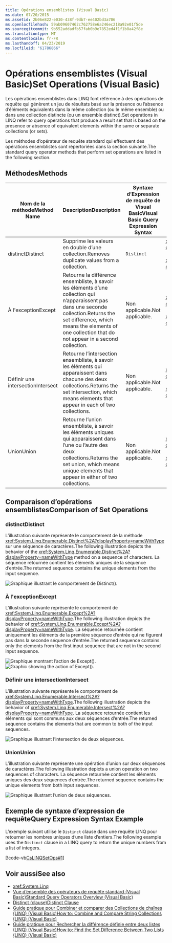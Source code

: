 ```yaml
---
title: Opérations ensemblistes (Visual Basic)
ms.date: 07/20/2015
ms.assetid: 2b06e822-e030-438f-9db7-ee402bd3a706
ms.openlocfilehash: 59ab09607462c762758e6a246ec218a92e01f5de
ms.sourcegitcommit: 9b552addadfb57fab0b9e7852ed4f1f1b8a42f8e
ms.translationtype: MT
ms.contentlocale: fr-FR
ms.lasthandoff: 04/23/2019
ms.locfileid: "61786866"
---
```

# <a name="set-operations-visual-basic"></a><span data-ttu-id="ff9e2-102">Opérations ensemblistes (Visual Basic)</span><span class="sxs-lookup"><span data-stu-id="ff9e2-102">Set Operations (Visual Basic)</span></span>
<span data-ttu-id="ff9e2-103">Les opérations ensemblistes dans LINQ font référence à des opérations de requête qui génèrent un jeu de résultats basé sur la présence ou l’absence d’éléments équivalents dans la même collection (ou le même ensemble) ou dans une collection distincte (ou un ensemble distinct).</span><span class="sxs-lookup"><span data-stu-id="ff9e2-103">Set operations in LINQ refer to query operations that produce a result set that is based on the presence or absence of equivalent elements within the same or separate collections (or sets).</span></span>  
  
 <span data-ttu-id="ff9e2-104">Les méthodes d’opérateur de requête standard qui effectuent des opérations ensemblistes sont répertoriées dans la section suivante.</span><span class="sxs-lookup"><span data-stu-id="ff9e2-104">The standard query operator methods that perform set operations are listed in the following section.</span></span>  
  
## <a name="methods"></a><span data-ttu-id="ff9e2-105">Méthodes</span><span class="sxs-lookup"><span data-stu-id="ff9e2-105">Methods</span></span>  
  
|<span data-ttu-id="ff9e2-106">Nom de la méthode</span><span class="sxs-lookup"><span data-stu-id="ff9e2-106">Method Name</span></span>|<span data-ttu-id="ff9e2-107">Description</span><span class="sxs-lookup"><span data-stu-id="ff9e2-107">Description</span></span>|<span data-ttu-id="ff9e2-108">Syntaxe d’Expression de requête de Visual Basic</span><span class="sxs-lookup"><span data-stu-id="ff9e2-108">Visual Basic Query Expression Syntax</span></span>|<span data-ttu-id="ff9e2-109">Informations complémentaires</span><span class="sxs-lookup"><span data-stu-id="ff9e2-109">More Information</span></span>|  
|-----------------|-----------------|------------------------------------------|----------------------|  
|<span data-ttu-id="ff9e2-110">distinct</span><span class="sxs-lookup"><span data-stu-id="ff9e2-110">Distinct</span></span>|<span data-ttu-id="ff9e2-111">Supprime les valeurs en double d’une collection.</span><span class="sxs-lookup"><span data-stu-id="ff9e2-111">Removes duplicate values from a collection.</span></span>|`Distinct`|<xref:System.Linq.Enumerable.Distinct%2A?displayProperty=nameWithType><br /><br /> <xref:System.Linq.Queryable.Distinct%2A?displayProperty=nameWithType>|  
|<span data-ttu-id="ff9e2-112">À l'exception</span><span class="sxs-lookup"><span data-stu-id="ff9e2-112">Except</span></span>|<span data-ttu-id="ff9e2-113">Retourne la différence ensembliste, à savoir les éléments d’une collection qui n’apparaissent pas dans une seconde collection.</span><span class="sxs-lookup"><span data-stu-id="ff9e2-113">Returns the set difference, which means the elements of one collection that do not appear in a second collection.</span></span>|<span data-ttu-id="ff9e2-114">Non applicable.</span><span class="sxs-lookup"><span data-stu-id="ff9e2-114">Not applicable.</span></span>|<xref:System.Linq.Enumerable.Except%2A?displayProperty=nameWithType><br /><br /> <xref:System.Linq.Queryable.Except%2A?displayProperty=nameWithType>|  
|<span data-ttu-id="ff9e2-115">Définir une intersection</span><span class="sxs-lookup"><span data-stu-id="ff9e2-115">Intersect</span></span>|<span data-ttu-id="ff9e2-116">Retourne l’intersection ensembliste, à savoir les éléments qui apparaissent dans chacune des deux collections.</span><span class="sxs-lookup"><span data-stu-id="ff9e2-116">Returns the set intersection, which means elements that appear in each of two collections.</span></span>|<span data-ttu-id="ff9e2-117">Non applicable.</span><span class="sxs-lookup"><span data-stu-id="ff9e2-117">Not applicable.</span></span>|<xref:System.Linq.Enumerable.Intersect%2A?displayProperty=nameWithType><br /><br /> <xref:System.Linq.Queryable.Intersect%2A?displayProperty=nameWithType>|  
|<span data-ttu-id="ff9e2-118">Union</span><span class="sxs-lookup"><span data-stu-id="ff9e2-118">Union</span></span>|<span data-ttu-id="ff9e2-119">Retourne l’union ensembliste, à savoir les éléments uniques qui apparaissent dans l’une ou l’autre des deux collections.</span><span class="sxs-lookup"><span data-stu-id="ff9e2-119">Returns the set union, which means unique elements that appear in either of two collections.</span></span>|<span data-ttu-id="ff9e2-120">Non applicable.</span><span class="sxs-lookup"><span data-stu-id="ff9e2-120">Not applicable.</span></span>|<xref:System.Linq.Enumerable.Union%2A?displayProperty=nameWithType><br /><br /> <xref:System.Linq.Queryable.Union%2A?displayProperty=nameWithType>|  
  
## <a name="comparison-of-set-operations"></a><span data-ttu-id="ff9e2-121">Comparaison d’opérations ensemblistes</span><span class="sxs-lookup"><span data-stu-id="ff9e2-121">Comparison of Set Operations</span></span>  
  
### <a name="distinct"></a><span data-ttu-id="ff9e2-122">distinct</span><span class="sxs-lookup"><span data-stu-id="ff9e2-122">Distinct</span></span>  
 <span data-ttu-id="ff9e2-123">L’illustration suivante représente le comportement de la méthode <xref:System.Linq.Enumerable.Distinct%2A?displayProperty=nameWithType> sur une séquence de caractères.</span><span class="sxs-lookup"><span data-stu-id="ff9e2-123">The following illustration depicts the behavior of the <xref:System.Linq.Enumerable.Distinct%2A?displayProperty=nameWithType> method on a sequence of characters.</span></span> <span data-ttu-id="ff9e2-124">La séquence retournée contient les éléments uniques de la séquence d’entrée.</span><span class="sxs-lookup"><span data-stu-id="ff9e2-124">The returned sequence contains the unique elements from the input sequence.</span></span>  
  
 ![Graphique illustrant le comportement de Distinct&#40;&#41;.](./media/set-operations/distinct-method-behavior.png)  
  
### <a name="except"></a><span data-ttu-id="ff9e2-126">À l'exception</span><span class="sxs-lookup"><span data-stu-id="ff9e2-126">Except</span></span>  
 <span data-ttu-id="ff9e2-127">L’illustration suivante représente le comportement de <xref:System.Linq.Enumerable.Except%2A?displayProperty=nameWithType>.</span><span class="sxs-lookup"><span data-stu-id="ff9e2-127">The following illustration depicts the behavior of <xref:System.Linq.Enumerable.Except%2A?displayProperty=nameWithType>.</span></span> <span data-ttu-id="ff9e2-128">La séquence retournée contient uniquement les éléments de la première séquence d’entrée qui ne figurent pas dans la seconde séquence d’entrée.</span><span class="sxs-lookup"><span data-stu-id="ff9e2-128">The returned sequence contains only the elements from the first input sequence that are not in the second input sequence.</span></span>  
  
 <span data-ttu-id="ff9e2-129">![Graphique montrant l’action de Except&#40;&#41;.](./media/set-operations/except-behavior-graphic.png "Montre le comportement de Except.")</span><span class="sxs-lookup"><span data-stu-id="ff9e2-129">![Graphic showing the action of Except&#40;&#41;.](./media/set-operations/except-behavior-graphic.png "Shows the behavior of Except.")</span></span>  
  
### <a name="intersect"></a><span data-ttu-id="ff9e2-130">Définir une intersection</span><span class="sxs-lookup"><span data-stu-id="ff9e2-130">Intersect</span></span>  
 <span data-ttu-id="ff9e2-131">L’illustration suivante représente le comportement de <xref:System.Linq.Enumerable.Intersect%2A?displayProperty=nameWithType>.</span><span class="sxs-lookup"><span data-stu-id="ff9e2-131">The following illustration depicts the behavior of <xref:System.Linq.Enumerable.Intersect%2A?displayProperty=nameWithType>.</span></span> <span data-ttu-id="ff9e2-132">La séquence retournée contient les éléments qui sont communs aux deux séquences d’entrée.</span><span class="sxs-lookup"><span data-stu-id="ff9e2-132">The returned sequence contains the elements that are common to both of the input sequences.</span></span>  
  
 ![Graphique illustrant l’intersection de deux séquences.](./media/set-operations/intersection-two-sequences.png)    
### <a name="union"></a><span data-ttu-id="ff9e2-134">Union</span><span class="sxs-lookup"><span data-stu-id="ff9e2-134">Union</span></span>  
 <span data-ttu-id="ff9e2-135">L’illustration suivante représente une opération d’union sur deux séquences de caractères.</span><span class="sxs-lookup"><span data-stu-id="ff9e2-135">The following illustration depicts a union operation on two sequences of characters.</span></span> <span data-ttu-id="ff9e2-136">La séquence retournée contient les éléments uniques des deux séquences d’entrée.</span><span class="sxs-lookup"><span data-stu-id="ff9e2-136">The returned sequence contains the unique elements from both input sequences.</span></span>  
  
 ![Graphique illustrant l’union de deux séquences.](./media/set-operations/union-operation-two-sequences.png)    
## <a name="query-expression-syntax-example"></a><span data-ttu-id="ff9e2-138">Exemple de syntaxe d’expression de requête</span><span class="sxs-lookup"><span data-stu-id="ff9e2-138">Query Expression Syntax Example</span></span>  
 <span data-ttu-id="ff9e2-139">L’exemple suivant utilise le `Distinct` clause dans une requête LINQ pour retourner les nombres uniques d’une liste d’entiers.</span><span class="sxs-lookup"><span data-stu-id="ff9e2-139">The following example uses the `Distinct` clause in a LINQ query to return the unique numbers from a list of integers.</span></span>  
  
 [!code-vb[CsLINQSetOps#1](~/samples/snippets/visualbasic/VS_Snippets_VBCSharp/CsLINQSetOps/VB/setops.vb#1)]  
  
## <a name="see-also"></a><span data-ttu-id="ff9e2-140">Voir aussi</span><span class="sxs-lookup"><span data-stu-id="ff9e2-140">See also</span></span>

- <xref:System.Linq>
- [<span data-ttu-id="ff9e2-141">Vue d’ensemble des opérateurs de requête standard (Visual Basic)</span><span class="sxs-lookup"><span data-stu-id="ff9e2-141">Standard Query Operators Overview (Visual Basic)</span></span>](../../../../visual-basic/programming-guide/concepts/linq/standard-query-operators-overview.md)
- [<span data-ttu-id="ff9e2-142">Distinct (clause)</span><span class="sxs-lookup"><span data-stu-id="ff9e2-142">Distinct Clause</span></span>](../../../../visual-basic/language-reference/queries/distinct-clause.md)
- [<span data-ttu-id="ff9e2-143">Guide pratique pour Combiner et comparer des Collections de chaînes (LINQ) (Visual Basic)</span><span class="sxs-lookup"><span data-stu-id="ff9e2-143">How to: Combine and Compare String Collections (LINQ) (Visual Basic)</span></span>](../../../../visual-basic/programming-guide/concepts/linq/how-to-combine-and-compare-string-collections-linq.md)
- [<span data-ttu-id="ff9e2-144">Guide pratique pour Rechercher la différence définie entre deux listes (LINQ) (Visual Basic)</span><span class="sxs-lookup"><span data-stu-id="ff9e2-144">How to: Find the Set Difference Between Two Lists (LINQ) (Visual Basic)</span></span>](../../../../visual-basic/programming-guide/concepts/linq/how-to-find-the-set-difference-between-two-lists-linq.md)
